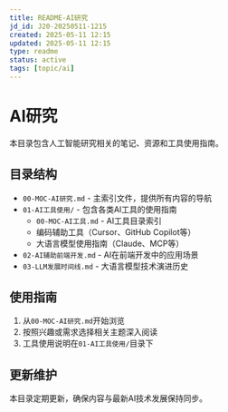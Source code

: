 ```yaml
---
title: README-AI研究
jd_id: J20-20250511-1215
created: 2025-05-11 12:15
updated: 2025-05-11 12:15
type: readme
status: active
tags: [topic/ai]
---
```


# AI研究

本目录包含人工智能研究相关的笔记、资源和工具使用指南。

## 目录结构

- `00-MOC-AI研究.md` - 主索引文件，提供所有内容的导航
- `01-AI工具使用/` - 包含各类AI工具的使用指南
  - `00-MOC-AI工具.md` - AI工具目录索引
  - 编码辅助工具（Cursor、GitHub Copilot等）
  - 大语言模型使用指南（Claude、MCP等）
- `02-AI辅助前端开发.md` - AI在前端开发中的应用场景
- `03-LLM发展时间线.md` - 大语言模型技术演进历史

## 使用指南

1. 从`00-MOC-AI研究.md`开始浏览
2. 按照兴趣或需求选择相关主题深入阅读
3. 工具使用说明在`01-AI工具使用/`目录下

## 更新维护

本目录定期更新，确保内容与最新AI技术发展保持同步。 